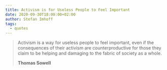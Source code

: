 ```yaml
---
title: Activism is for Useless People to Feel Important
date: 2020-09-30T18:00:00+02:00
author: Stefan Imhoff
tags:
  - quotes
---
```


> Activism is a way for useless people to feel important, even if the consequences of their activism are counterproductive for those they claim to be helping and damaging to the fabric of society as a whole.
>
> **Thomas Sowell**
